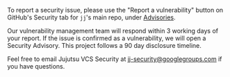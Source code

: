 To report a security issue, please use the "Report a vulnerability" button on
GitHub's Security tab for `jj`'s main repo, under
[Advisories](https://github.com/jj-vcs/jj/security/advisories).

Our vulnerability management team will respond within 3 working days of your
report. If the issue is confirmed as a vulnerability, we will open a Security
Advisory. This project follows a 90 day disclosure timeline.

Feel free to email Jujutsu VCS Security at <jj-security@googlegroups.com> if you
have questions.
